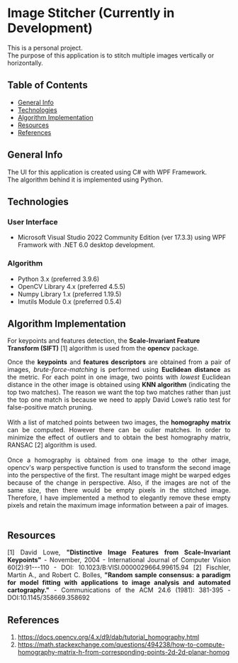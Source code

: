 # Image Stitcher (Currently in Development)
This is a personal project.  
The purpose of this application is to stitch multiple images vertically or horizontally.

## Table of Contents
* [General Info](#general-info)
* [Technologies](#technologies)
* [Algorithm Implementation](#algorithm-implementation)
* [Resources](#resources)
* [References](#references)

## General Info
The UI for this application is created using C# with WPF Framework.</br>
The algorithm behind it is implemented using Python.

## Technologies
### User Interface
* Microsoft Visual Studio 2022 Community Edition (ver 17.3.3) using WPF Framwork with .NET 6.0 desktop development.

### Algorithm
* Python 3.x (preferred 3.9.6)
* OpenCV Library 4.x (preferred 4.5.5)
* Numpy Library 1.x (preferred 1.19.5)
* Imutils Module 0.x (preferred 0.5.4)

## Algorithm Implementation
For keypoints and features detection, the **Scale-Invariant Feature Transform (SIFT)** [1] algorithm is used from the **opencv** package.
</br>

<p align="justify">
Once the <b>keypoints</b> and <b>features descriptors</b> are obtained from a pair of images, <i>brute-force-matching</i> is performed using <b>Euclidean distance</b> as the metric. For each point in one image, two points with <i>lowest</i> Euclidean distance in the other image is obtained using <b>KNN algorithm</b> (indicating the top two matches). The reason we want the top two matches rather than just the top one match is because we need to apply David Lowe’s ratio test for false-positive match pruning.
</br>
</br>
With a list of matched points between two images, the <b>homography matrix</b> can be computed. However there can be oulier matches. In order to minimize the effect of outliers and to obtain the best homography matrix, RANSAC [2] algorithm is used.
</br>
</br>
Once a homography is obtained from one image to the other image, opencv's warp perspective function is used to transform the second image into the perspective of the first. The resultant image might be warped edges because of the change in perspective. Also, if the images are not of the same size, then there would be empty pixels in the stitched image. Therefore, I have implemented a method to elegantly remove these empty pixels and retain the maximum image information between a pair of images.
</br>
</br>
</p>

## Resources
<p align="justify">
[1] David Lowe, <b>"Distinctive Image Features from Scale-Invariant Keypoints"</b> - November, 2004 - International Journal of Computer Vision 60(2):91---110 - DOI: 10.1023/B:VISI.0000029664.99615.94 
[2] Fischler, Martin A., and Robert C. Bolles, <b>"Random sample consensus: a paradigm for model fitting with applications to image analysis and automated cartography."</b> - Communications of the ACM 24.6 (1981): 381-395 - DOI:10.1145/358669.358692
</p>

## References
1. https://docs.opencv.org/4.x/d9/dab/tutorial_homography.html
2. https://math.stackexchange.com/questions/494238/how-to-compute-homography-matrix-h-from-corresponding-points-2d-2d-planar-homog
